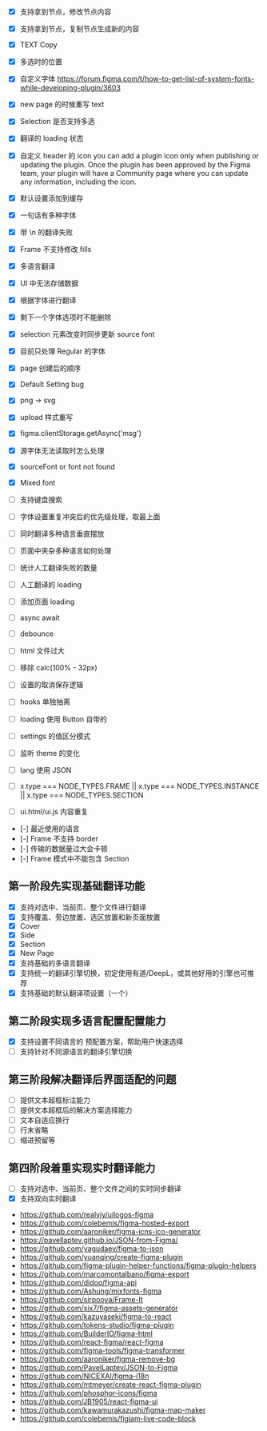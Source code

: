 - [x] 支持拿到节点，修改节点内容
- [x] 支持拿到节点，复制节点生成新的内容
- [x] TEXT Copy
- [x] 多选时的位置
- [x] 自定义字体 https://forum.figma.com/t/how-to-get-list-of-system-fonts-while-developing-plugin/3603
- [x] new page 的时候重写 text
- [x] Selection 是否支持多选
- [x] 翻译的 loading 状态
- [x] 自定义 header 的 icon
      you can add a plugin icon only when publishing or updating the plugin. Once the plugin has been approved by the Figma team, your plugin will have a Community page where you can update any information, including the icon.
- [x] 默认设置添加到缓存
- [x] 一句话有多种字体
- [x] 带 \n 的翻译失败
- [x] Frame 不支持修改 fills
- [x] 多语言翻译
- [x] UI 中无法存储数据
- [x] 根据字体进行翻译
- [x] 剩下一个字体选项时不能删除
- [x] selection 元素改变时同步更新 source font
- [x] 目前只处理 Regular 的字体
- [x] page 创建后的顺序
- [x] Default Setting bug
- [x] png -> svg
- [x] upload 样式重写
- [x] figma.clientStorage.getAsync('msg')
- [x] 源字体无法读取时怎么处理
- [x] sourceFont or font not found
- [x] Mixed font

- [ ] 支持键盘搜索
- [ ] 字体设置重复冲突后的优先级处理，取最上面
- [ ] 同时翻译多种语言垂直摆放
- [ ] 页面中夹杂多种语言如何处理
- [ ] 统计人工翻译失败的数量
- [ ] 人工翻译的 loading
- [ ] 添加页面 loading
- [ ] async await
- [ ] debounce
- [ ] html 文件过大
- [ ] 移除 calc(100% - 32px)
- [ ] 设置的取消保存逻辑
- [ ] hooks 单独抽离
- [ ] loading 使用 Button 自带的
- [ ] settings 的值区分模式
- [ ] 监听 theme 的变化
- [ ] lang 使用 JSON
- [ ] x.type === NODE_TYPES.FRAME || x.type === NODE_TYPES.INSTANCE || x.type === NODE_TYPES.SECTION
- [ ] ui.html/ui.js 内容重复
- [-] 最近使用的语言
- [-] Frame 不支持 border
- [-] 传输的数据量过大会卡顿
- [-] Frame 模式中不能包含 Section

## 第一阶段先实现基础翻译功能

- [x] 支持对选中、当前页、整个文件进行翻译
- [x] 支持覆盖、旁边放置、选区放置和新页面放置
- [x] Cover
- [x] Side
- [x] Section
- [x] New Page
- [x] 支持基础的多语言翻译
- [x] 支持统一的翻译引擎切换，初定使用有道/DeepL，或其他好用的引擎也可推荐
- [x] 支持基础的默认翻译项设置（一个）

## 第二阶段实现多语言配置配置能力

- [x] 支持设置不同语言的 预配置方案，帮助用户快速选择
- [ ] 支持针对不同源语言的翻译引擎切换

## 第三阶段解决翻译后界面适配的问题

- [ ] 提供文本超框标注能力
- [ ] 提供文本超框后的解决方案选择能力
- [ ] 文本自适应换行
- [ ] 行末省略
- [ ] 缩进预留等

## 第四阶段着重实现实时翻译能力

- [ ] 支持对选中、当前页、整个文件之间的实时同步翻译
- [x] 支持双向实时翻译

- https://github.com/realvjy/uilogos-figma
- https://github.com/colebemis/figma-hosted-export
- https://github.com/aaroniker/figma-icns-ico-generator
- https://pavellaptev.github.io/JSON-from-Figma/
- https://github.com/yagudaev/figma-to-json
- https://github.com/yuanqing/create-figma-plugin
- https://github.com/figma-plugin-helper-functions/figma-plugin-helpers
- https://github.com/marcomontalbano/figma-export
- https://github.com/didoo/figma-api
- https://github.com/Ashung/mixfonts-figma
- https://github.com/sirpooya/Frame-It
- https://github.com/six7/figma-assets-generator
- https://github.com/kazuyaseki/figma-to-react
- https://github.com/tokens-studio/figma-plugin
- https://github.com/BuilderIO/figma-html
- https://github.com/react-figma/react-figma
- https://github.com/figma-tools/figma-transformer
- https://github.com/aaroniker/figma-remove-bg
- https://github.com/PavelLaptev/JSON-to-Figma
- https://github.com/NICEXAI/figma-i18n
- https://github.com/mtmeyer/create-react-figma-plugin
- https://github.com/phosphor-icons/figma
- https://github.com/JB1905/react-figma-ui
- https://github.com/kawamurakazushi/figma-map-maker
- https://github.com/colebemis/figjam-live-code-block
